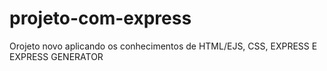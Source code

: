 # projeto-com-express
Orojeto novo aplicando os conhecimentos de  HTML/EJS, CSS, EXPRESS E EXPRESS GENERATOR
